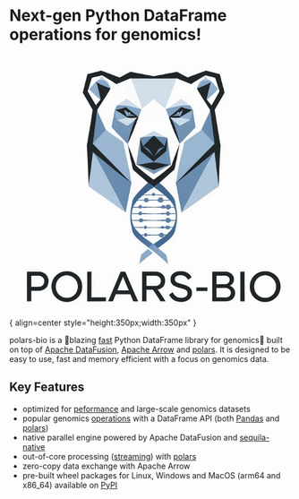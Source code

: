 # Next-gen Python DataFrame operations for genomics!

![logo](assets/logo-large.png){ align=center style="height:350px;width:350px" }


polars-bio is a :rocket:blazing [fast](performance.md#results-summary-) Python DataFrame library for genomics🧬  built on top of [Apache DataFusion](https://datafusion.apache.org/), [Apache Arrow](https://arrow.apache.org/)
and  [polars](https://pola.rs/).
It is designed to be easy to use, fast and memory efficient with a focus on genomics data.

## Key Features
* optimized for [peformance](#performance) and large-scale genomics datasets
* popular genomics [operations](features.md#genomic-ranges-operations) with a DataFrame API (both [Pandas](https://pandas.pydata.org/) and [polars](https://pola.rs/))
* native parallel engine powered by Apache DataFusion and [sequila-native](github.com/sequila/sequila-native)
* out-of-core processing ([streaming](https://docs.pola.rs/user-guide/concepts/_streaming/)) with [polars](https://pola.rs/)
* zero-copy data exchange with Apache Arrow
* pre-built wheel packages for Linux, Windows and MacOS (arm64 and x86_64) available on [PyPI](https://pypi.org/project/polars-bio/#files)

[//]: # (* support for common genomics file formats &#40;VCF, BAM and FASTQ&#41;)
